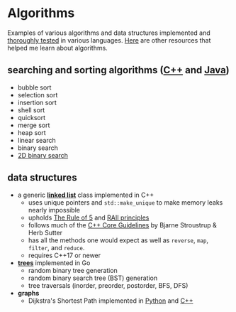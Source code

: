 # Algorithms

Examples of various algorithms and data structures implemented and [thoroughly tested](https://github.com/wheelercj/Algorithms/tree/main/tests) in various languages. [Here](https://wheelercj.github.io/notes/pages/20210620152751.html) are other resources that helped me learn about algorithms.

## searching and sorting algorithms ([C++](https://github.com/wheelercj/Algorithms/blob/main/Algorithms/sorting.cpp) and [Java](https://github.com/wheelercj/Algorithms/blob/main/Algorithms/sorting.java))

* bubble sort
* selection sort
* insertion sort
* shell sort
* quicksort
* merge sort
* heap sort
* linear search
* binary search
* [2D binary search](https://github.com/wheelercj/Algorithms/blob/main/Algorithms/2d_search.java)

## data structures

* a generic **[linked list](https://github.com/wheelercj/Algorithms/tree/main/Algorithms/LinkedList.h)** class implemented in C++
    * uses unique pointers and `std::make_unique` to make memory leaks nearly impossible
    * upholds [The Rule of 5](https://www.codementor.io/@sandesh87/the-rule-of-five-in-c-1pdgpzb04f) and [RAII principles](https://en.cppreference.com/w/cpp/language/raii)
    * follows much of the [C++ Core Guidelines](https://isocpp.github.io/CppCoreGuidelines/CppCoreGuidelines) by Bjarne Stroustrup & Herb Sutter
    * has all the methods one would expect as well as `reverse`, `map`, `filter`, and `reduce`.
    * requires C++17 or newer
* [**trees**](https://github.com/wheelercj/Algorithms/blob/main/Algorithms/go/main.go) implemented in Go
    * random binary tree generation
    * random binary search tree (BST) generation
    * tree traversals (inorder, preorder, postorder, BFS, DFS)
* **graphs**
    * Dijkstra's Shortest Path implemented in [Python](https://github.com/wheelercj/Algorithms/tree/main/Algorithms/dijkstra.py) and [C++](https://github.com/wheelercj/Algorithms/tree/main/Algorithms/dijkstra.h)
